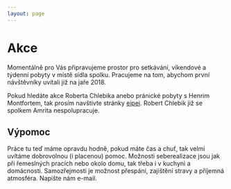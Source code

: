```yaml
---
layout: page
---
```


# Akce

Momentálně pro Vás připravujeme prostor pro setkávání, víkendové a týdenní pobyty v místě sídla spolku. Pracujeme na tom, abychom první návštěvníky uvítali již na jaře 2018.

<p class="message">
  Pokud hledáte akce Roberta Chlebika anebo pránické pobyty s Henrim Montfortem, tak prosím navštivte stránky <a href="http://eipei.eu">eipei</a>. Robert Chlebik již se spolkem Amrita nespolupracuje.
</p>

## Výpomoc

Práce tu teď máme opravdu hodně, pokud máte čas a chuť, tak velmi uvítáme dobrovolnou (i placenou) pomoc. Možnosti seberealizace jsou jak při řemeslných pracích nebo okolo domu, tak třeba i v kuchyni a domácnosti. Samozřejmostí je možnost přespání, zajištění stravy a příjemná atmosféra. Napište nám e-mail.

